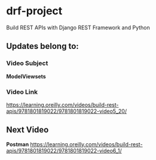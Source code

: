 # drf-project
Build REST APIs with Django REST Framework and Python

## Updates belong to:

### Video Subject
**ModelViewsets**

### Video Link
https://learning.oreilly.com/videos/build-rest-apis/9781801819022/9781801819022-video5_20/

## Next Video
**Postman**
https://learning.oreilly.com/videos/build-rest-apis/9781801819022/9781801819022-video6_1/
